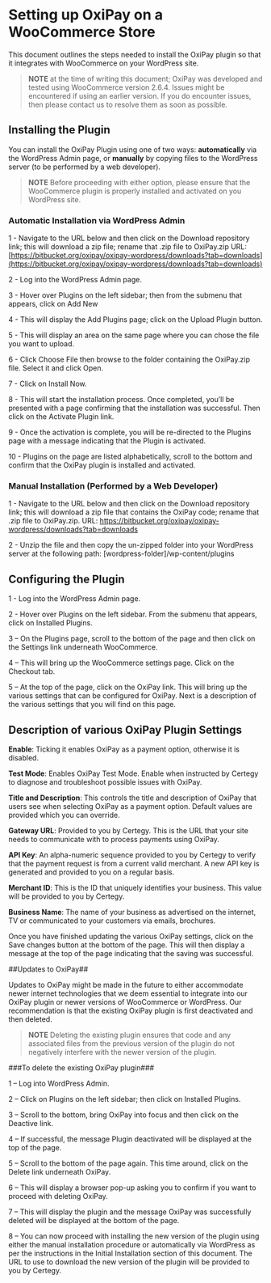# Setting up OxiPay on a WooCommerce Store

This document outlines the steps needed to install the OxiPay plugin so that it integrates with WooCommerce on your WordPress site.

> **NOTE** at the time of writing this document; OxiPay was developed and tested using WooCommerce version 2.6.4. Issues might be encountered if using an earlier version. If you do encounter issues, then please contact us to resolve them as soon as possible.

## Installing the Plugin

You can install the OxiPay Plugin using one of two ways: **automatically** via the WordPress Admin page, or **manually** by copying files to the WordPress server (to be performed by a web developer).

> **NOTE** Before proceeding with either option, please ensure that the WooCommerce plugin is properly installed and activated on you WordPress site.

### Automatic Installation via WordPress Admin
1 - Navigate to the URL below and then click on the Download repository link; this will download a zip file; rename that .zip file to OxiPay.zip 
URL: [https://bitbucket.org/oxipay/oxipay-wordpress/downloads?tab=downloads](https://bitbucket.org/oxipay/oxipay-wordpress/downloads?tab=downloads)

2 - Log into the WordPress Admin page.

3 - Hover over Plugins on the left sidebar; then from the submenu that appears, click on Add New

4 - This will display the Add Plugins page; click on the Upload Plugin button.

5 - This will display an area on the same page where you can chose the file you want to upload.

6 - Click Choose File then browse to the folder containing the OxiPay.zip file. Select it and click Open.

7 - Click on Install Now.

8 - This will start the installation process. Once completed, you’ll be presented with a page confirming that the installation was successful. Then click on the Activate Plugin link.

9 - Once the activation is complete, you will be re-directed to the Plugins page with a message indicating that the Plugin is activated.

10 - Plugins on the page are listed alphabetically, scroll to the bottom and confirm that the OxiPay plugin is installed and activated.

### Manual Installation (Performed by a Web Developer)
1 - Navigate to the URL below and then click on the Download repository link; this will download a zip file that contains the OxiPay code; rename that .zip file to OxiPay.zip.
URL: https://bitbucket.org/oxipay/oxipay-wordpress/downloads?tab=downloads

2 - Unzip the file and then copy the un-zipped folder into your WordPress server at the following path: [wordpress-folder]/wp-content/plugins

## Configuring the Plugin
1 - Log into the WordPress Admin page.

2 - Hover over Plugins on the left sidebar. From the submenu that appears, click on Installed Plugins.

3 – On the Plugins page, scroll to the bottom of the page and then click on the Settings link underneath WooCommerce.

4 – This will bring up the WooCommerce settings page. Click on the Checkout tab.

5 – At the top of the page, click on the OxiPay link. This will bring up the various settings that can be configured for OxiPay.
Next is a description of the various settings that you will find on this page.


## Description of various OxiPay Plugin Settings
**Enable**: Ticking it enables OxiPay as a payment option, otherwise it is disabled.

**Test Mode**: Enables OxiPay Test Mode. Enable when instructed by Certegy to diagnose and troubleshoot possible issues with OxiPay.

**Title and Description**: This controls the title and description of OxiPay that users see when selecting OxiPay as a payment option. Default values are provided which you can override.

**Gateway URL**: Provided to you by Certegy. This is the URL that your site needs to communicate with to process payments using OxiPay.

**API Key**: An alpha-numeric sequence provided to you by Certegy to verify that the payment request is from a current valid merchant. A new API key is generated and provided to you on a regular basis.

**Merchant ID**: This is the ID that uniquely identifies your business. This value will be provided to you by Certegy.

**Business Name**: The name of your business as advertised on the internet, TV or communicated to your customers via emails, brochures.


Once you have finished updating the various OxiPay settings, click on the Save changes button at the bottom of the page. This will then display a message at the top of the page indicating that the saving was successful.

##Updates to OxiPay##

Updates to OxiPay might be made in the future to either accommodate newer internet technologies that we deem essential to integrate into our OxiPay plugin or newer versions of WooCommerce or WordPress. Our recommendation is that the existing OxiPay plugin is first deactivated and then deleted.

> **NOTE** Deleting the existing plugin ensures that code and any associated files from the previous version of the plugin do not negatively interfere with the newer version of the plugin.

###To delete the existing OxiPay plugin###

1 – Log into WordPress Admin.

2 – Click on Plugins on the left sidebar; then click on Installed Plugins.

3 – Scroll to the bottom, bring OxiPay into focus and then click on the Deactive link.

4 – If successful, the message Plugin deactivated will be displayed at the top of the page.

5 – Scroll to the bottom of the page again. This time around, click on the Delete link underneath OxiPay.

6 – This will display a browser pop-up asking you to confirm if you want to proceed with deleting OxiPay.

7 – This will display the plugin and the message OxiPay was successfully deleted will be displayed at the bottom of the page.

8 – You can now proceed with installing the new version of the plugin using either the manual installation procedure or automatically via WordPress as per the instructions in the Initial Installation section of this document. The URL to use to download the new version of the plugin will be provided to you by Certegy.